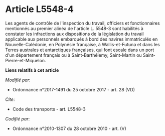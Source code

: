 # Article L5548-4

Les agents de contrôle de l'inspection du travail, officiers et fonctionnaires mentionnés au premier alinéa de l'article L.
5548-3 sont habilités à constater les infractions aux dispositions de la législation du travail applicable aux personnels
embarqués à bord des navires immatriculés en Nouvelle-Calédonie, en Polynésie française, à Wallis-et-Futuna et dans les
Terres australes et antarctiques françaises, qui font escale dans un port d'un département français ou à Saint-Barthélemy,
Saint-Martin ou Saint-Pierre-et-Miquelon.

**Liens relatifs à cet article**

_Modifié par_:

  - Ordonnance n°2017-1491 du 25 octobre 2017 - art. 28 (VD)

_Cite_:

  - Code des transports - art. L5548-3

_Codifié par_:

  - Ordonnance n°2010-1307 du 28 octobre 2010 - art. (V)
